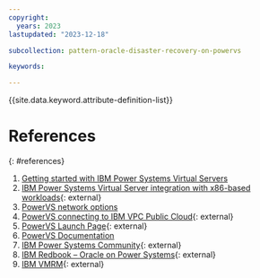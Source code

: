 ```yaml
---
copyright:
  years: 2023
lastupdated: "2023-12-18"

subcollection: pattern-oracle-disaster-recovery-on-powervs

keywords:

---
```


{{site.data.keyword.attribute-definition-list}}

# References
{: #references}

1. [Getting started with IBM Power Systems Virtual Servers](/docs/power-iaas?topic=power-iaas-getting-started)
2. [IBM Power Systems Virtual Server integration with x86-based workloads](https://cloud.ibm.com/media/docs/downloads/power-iaas-tutorials/PowerVS_and_x86_Integration_Tutorial_v1.pdf){: external}
3. [PowerVS network options](/docs/power-iaas?topic=power-iaas-network-architecture-diagrams)
4. [PowerVS connecting to IBM VPC Public Cloud](https://www.ibm.com/blog/connecting-ibm-vpc-to-ibm-power-virtual-servers-and-ibm-cloud-object-storage/){: external}
5. [PowerVS Launch Page](https://cloud.ibm.com/power/overview){: external}
6. [PowerVS Documentation](/docs/power-iaas)
7. [IBM Power Systems Community](https://community.ibm.com/community/user/power/home){: external}
8. [IBM Redbook – Oracle on Power Systems](https://www.redbooks.ibm.com/redbooks/pdfs/sg248485.pdf){: external}
9. [IBM VMRM](https://www.ibm.com/docs/en/vmrmdr/1.7?topic=overview){: external}

